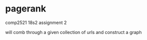 # pagerank
comp2521 18s2 assignment 2

will comb through a given collection of urls and construct a graph
